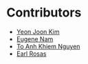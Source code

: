 # Contributors

- [Yeon Joon Kim](https://github.com/yeonjoonkim)
- [Eugene Nam](https://github.com/jc463628)
- [To Anh Khiem Nguyen](https://github.com/hex439)
- [Earl Rosas](https://github.com/earlrosas12687622)
